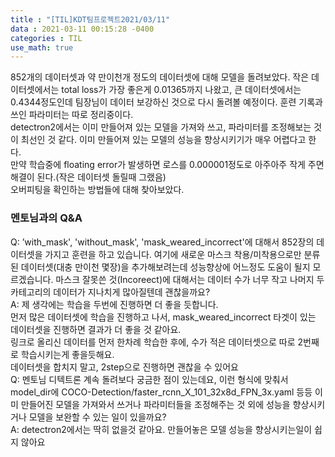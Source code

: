 ```yaml
---
title : "[TIL]KDT팀프로젝트2021/03/11"
data : 2021-03-11 00:15:28 -0400
categories : TIL
use_math: true
---
```

852개의 데이터셋과 약 만이천개 정도의 데이터셋에 대해 모델을 돌려보았다. 작은 데이터셋에서는 total loss가 가장 좋은게 0.01365까지 나왔고, 큰 데이터셋에서는 0.4344정도인데 팀장님이 데이터 보강하신 것으로 다시 돌려볼 예정이다. 훈련 기록과 쓰인 파라미터는 따로 정리중이다.  
detectron2에서는 이미 만들어져 있는 모델을 가져와 쓰고, 파라미터를 조정해보는 것이 최선인 것 같다. 이미 만들어져 있는 모델의 성능을 향상시키기가 매우 어렵다고 한다.  
만약 학습중에 floating error가 발생하면 로스를 0.000001정도로 아주아주 작게 주면 해결이 된다.(작은 데이터셋 돌릴때 그랬음)  
오버피팅을 확인하는 방법들에 대해 찾아보았다.  
### 멘토님과의 Q&A
Q: ’with_mask', 'without_mask', 'mask_weared_incorrect'에 대해서 852장의 데이터셋을 가지고 훈련을 하고 있습니다. 여기에 새로운 마스크 착용/미착용으로만 분류된 데이터셋(대충 만이천 몇장)을 추가해보려는데 성능향상에 어느정도 도움이 될지 모르겠습니다. 마스크 잘못쓴 것(Incoreect)에 대해서는 데이터 수가 너무 작고 나머지 두 카테고리의 데이터가 지나치게 많아질텐데 괜찮을까요?   
A: 제 생각에는 학습을 두번에 진행하면 더 좋을 듯합니다.  
먼저 많은 데이터셋에 학습을 진행하고 나서, mask_weared_incorrect 타겟이 있는 데이터셋을 진행하면 결과가 더 좋을 것 같아요.  
링크로 올리신 데이터를 먼저 한차례 학습한 후에, 수가 적은 데이터셋으로 따로 2번째로 학습시키는게 좋을듯해요.  
데이터셋을 합치지 말고, 2step으로 진행하면 괜찮을 수 있어요  
Q: 멘토님 디텍트론 계속 돌려보다 궁금한 점이 있는데요, 이런 형식에 맞춰서 model_dir에 COCO-Detection/faster_rcnn_X_101_32x8d_FPN_3x.yaml 등등 이미 만들어진 모델을 가져와서 쓰거나 파라미터들을 조정해주는 것 외에 성능을 향상시키거나 모델을 보완할 수 있는 일이 있을까요?  
A: detectron2에서는 딱히 없을것 같아요. 만들어놓은 모델 성능을 향상시키는일이 쉽지 않아요  